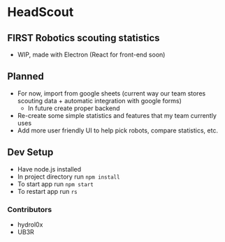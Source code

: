 # HeadScout

## FIRST Robotics scouting statistics

- WIP, made with Electron (React for front-end soon)

## Planned

- For now, import from google sheets (current way our team stores scouting data + automatic integration with google forms)
  - In future create proper backend
- Re-create some simple statistics and features that my team currently uses
- Add more user friendly UI to help pick robots, compare statistics, etc.

## Dev Setup

- Have node.js installed
- In project directory run `npm install`
- To start app run `npm start`
- To restart app run `rs`

### Contributors

- hydrol0x
- UB3R
